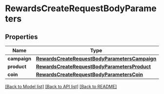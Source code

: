 # RewardsCreateRequestBodyParameters


## Properties

Name | Type | Description | Notes
------------ | ------------- | ------------- | -------------
**campaign** | [**RewardsCreateRequestBodyParametersCampaign**](RewardsCreateRequestBodyParametersCampaign.md) |  | [optional] 
**product** | [**RewardsCreateRequestBodyParametersProduct**](RewardsCreateRequestBodyParametersProduct.md) |  | [optional] 
**coin** | [**RewardsCreateRequestBodyParametersCoin**](RewardsCreateRequestBodyParametersCoin.md) |  | [optional] 

[[Back to Model list]](../README.md#documentation-for-models) [[Back to API list]](../README.md#documentation-for-api-endpoints) [[Back to README]](../README.md)


